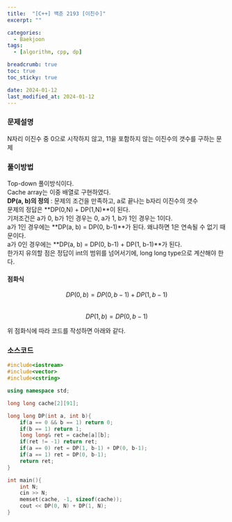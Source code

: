 ```yaml
---
title:  "[C++] 백준 2193 [이친수]"
excerpt: ""

categories:
  - Baekjoon
tags:
  - [algorithm, cpp, dp]

breadcrumb: true
toc: true
toc_sticky: true

date: 2024-01-12
last_modified_at: 2024-01-12
---
```


### 문제설명
N자리 이진수 중 0으로 시작하지 않고, 11을 포함하지 않는 이진수의 갯수를 구하는 문제<br>

### 풀이방법
Top-down 풀이방식이다.<br>
Cache array는 이중 배열로 구현하였다.<br>
**DP(a, b)의 정의** : 문제의 조건을 만족하고, a로 끝나는 b자리 이진수의 갯수<br>
문제의 정답은 **DP(0,N) + DP(1,N)**이 된다.<br>
기저조건은 a가 0, b가 1인 경우는 0, a가 1, b가 1인 경우는 1이다.<br>
a가 1인 경우에는 **DP(a, b) = DP(0, b-1)**가 된다. 왜냐하면 1은 연속될 수 없기 때문이다.<br>
a가 0인 경우에는 **DP(a, b) = DP(0, b-1) + DP(1, b-1)**가 된다.<br>
한가지 유의할 점은 정답이 int의 범위를 넘어서기에, long long type으로 계산해야 한다.<br>

#### 점화식
$$DP(0, b) = DP(0, b-1) + DP(1, b-1)$$<br>
$$DP(1, b) = DP(0, b-1)$$ 

위 점화식에 따라 코드를 작성하면 아래와 같다.<br>

### 소스코드
```cpp
#include<iostream>
#include<vector>
#include<cstring>

using namespace std;

long long cache[2][91];

long long DP(int a, int b){
    if(a == 0 && b == 1) return 0;
    if(b == 1) return 1;
    long long& ret = cache[a][b];
    if(ret != -1) return ret;
    if(a == 0) ret = DP(1, b-1) + DP(0, b-1);
    if(a == 1) ret = DP(0, b-1);
    return ret;
}

int main(){
    int N;
    cin >> N;
    memset(cache, -1, sizeof(cache));
    cout << DP(0, N) + DP(1, N);
}
```